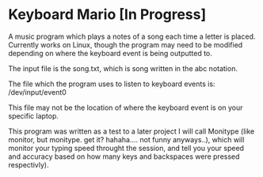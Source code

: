 # Keyboard Mario [In Progress]

A music program which plays a notes of a song each time a letter is placed. Currently works on Linux, though the program may need to be modified depending on where the keyboard event is being outputted to.

The input file is the song.txt, which is song written in the abc notation.

The file which the program uses to listen to keyboard events is:
    /dev/input/event0

This file may not be the location of where the keyboard event is on your specific laptop.

This program was written as a test to a later project I will call Monitype (like monitor, but monitype. get it? hahaha.... not funny anyways..), which will monitor your typing speed throught the session, and tell you your speed and accuracy based on how many keys and backspaces were pressed respectivly).
